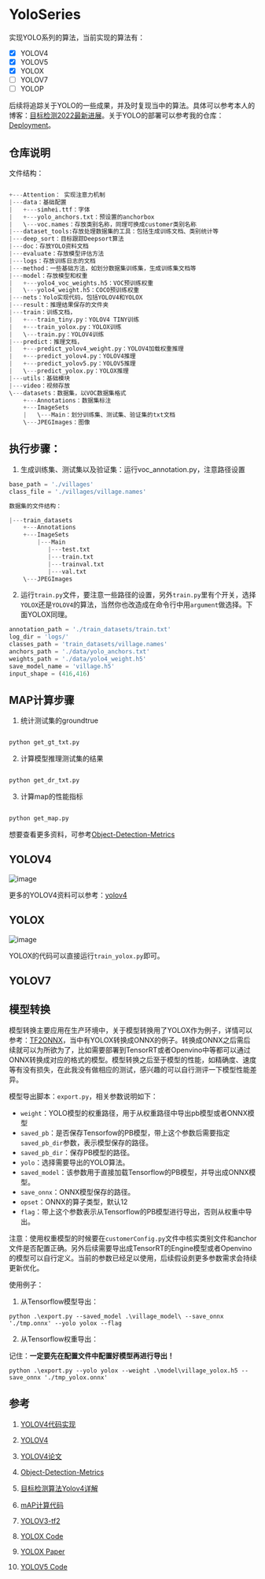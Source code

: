 # YoloSeries

实现YOLO系列的算法，当前实现的算法有：

- [x] YOLOV4
- [x] YOLOV5
- [x] YOLOX
- [ ] YOLOV7
- [ ] YOLOP

后续将追踪关于YOLO的一些成果，并及时复现当中的算法。具体可以参考本人的博客：[目标检测2022最新进展](https://blog.csdn.net/u012655441/article/details/123552537)。关于YOLO的部署可以参考我的仓库：[Deployment](https://github.com/RyanCCC/Deployment)。

## 仓库说明

文件结构：

``` python

+---Attention： 实现注意力机制
|---data：基础配置
|   +---simhei.ttf：字体
|   +---yolo_anchors.txt：预设置的anchorbox
|   \---voc.names：存放类别名称，同理可换成customer类别名称
|---dataset_tools:存放处理数据集的工具：包括生成训练文档、类别统计等
|---deep_sort：目标跟踪Deepsort算法
|---doc：存放YOLO资料文档
|---evaluate：存放模型评估方法
|---logs：存放训练日志的文档
|---method：一些基础方法，如划分数据集训练集，生成训练集文档等
|---model：存放模型和权重
|   +---yolo4_voc_weights.h5：VOC预训练权重
|   \---yolo4_weight.h5：COCO预训练权重
|---nets：Yolo实现代码，包括YOLOV4和YOLOX
|---result：推理结果保存的文件夹
|---train：训练文档，
|   +---train_tiny.py：YOLOV4 TINY训练
|   +---train_yolox.py：YOLOX训练
|   \---train.py：YOLOV4训练
|---predict：推理文档，
|   +---predict_yolov4_weight.py：YOLOV4加载权重推理
|   +---predict_yolov4.py：YOLOV4推理
|   +---predict_yolov5.py：YOLOV5推理
|   \---predict_yolox.py：YOLOX推理
|---utils：基础模块
|---video：视频存放
\---datasets：数据集，以VOC数据集格式
    +---Annotations：数据集标注
    +---ImageSets
    |   \---Main：划分训练集、测试集、验证集的txt文档
    \---JPEGImages：图像
```

## 执行步骤：

1. 生成训练集、测试集以及验证集：运行voc_annotation.py，注意路径设置

```python
base_path = './villages'
class_file = './villages/village.names'

数据集的文件结构：

|---train_datasets
    +---Annotations
    +---ImageSets
        |---Main
           |---test.txt
           |---train.txt
           |---trainval.txt
           |---val.txt
    \---JPEGImages

```

2. 运行`train.py`文件，要注意一些路径的设置，另外`train.py`里有个开关，选择`YOLOX`还是`YOLOV4`的算法，当然你也改造成在命令行中用`argument`做选择。下面YOLOX同理。

```python
annotation_path = './train_datasets/train.txt'
log_dir = 'logs/'
classes_path = 'train_datasets/village.names'    
anchors_path = './data/yolo_anchors.txt'
weights_path = './data/yolo4_weight.h5'
save_model_name = 'village.h5'
input_shape = (416,416)
```

## MAP计算步骤

1. 统计测试集的groundtrue

```python

python get_gt_txt.py

```

2. 计算模型推理测试集的结果

```python

python get_dr_txt.py

```

3. 计算map的性能指标

```python

python get_map.py

```

想要查看更多资料，可参考[Object-Detection-Metrics](./doc/Object-Detection-Metrics.md)


## YOLOV4

![image](https://user-images.githubusercontent.com/27406337/178643886-4602cfc9-ccc3-4a87-8b59-76e80e18cc65.png)


更多的YOLOV4资料可以参考：[yolov4](./doc/yolov4.md)

## YOLOX

![image](https://user-images.githubusercontent.com/27406337/178643992-8d3149e3-b54b-4949-81db-e7baf94cbf27.png)

YOLOX的代码可以直接运行```train_yolox.py```即可。


## YOLOV7


## 模型转换

模型转换主要应用在生产环境中，关于模型转换用了YOLOX作为例子，详情可以参考：[TF2ONNX](https://github.com/RyanCCC/Deployment/tree/main/ONNXDemo/Tensorflow)，当中有YOLOX转换成ONNX的例子。转换成ONNX之后需后续就可以为所欲为了，比如需要部署到TensorRT或者Openvino中等都可以通过ONNX转换成对应的格式的模型。模型转换之后至于模型的性能，如精确度、速度等有没有损失，在此我没有做相应的测试，感兴趣的可以自行测评一下模型性能差异。

模型导出脚本：`export.py`，相关参数说明如下：

- `weight`：YOLO模型的权重路径，用于从权重路径中导出pb模型或者ONNX模型
- `saved_pb`：是否保存Tensorfow的PB模型，带上这个参数后需要指定`saved_pb_dir`参数，表示模型保存的路径。
- `saved_pb_dir`：保存PB模型的路径。
- `yolo`：选择需要导出的YOLO算法。
- `saved_model`：该参数用于直接加载Tensorflow的PB模型，并导出成ONNX模型。
- `save_onnx`：ONNX模型保存的路径。
- `opset`：ONNX的算子类型，默认12
- `flag`：带上这个参数表示从Tensorflow的PB模型进行导出，否则从权重中导出。

注意：使用权重模型的时候要在`customerConfig.py`文件中核实类别文件和anchor文件是否配置正确。另外后续需要导出成TensorRT的Engine模型或者Openvino的模型可以自行定义。当前的参数已经足以使用，后续假设㓟更多参数需求会持续更新优化。

使用例子：

1. 从Tensorflow模型导出：

```
python .\export.py --saved_model .\village_model\ --save_onnx './tmp.onnx' --yolo yolox --flag
```

2. 从Tensorflow权重导出：

记住：**一定要先在配置文件中配置好模型再进行导出！**
```
python .\export.py --yolo yolox --weight .\model\village_yolox.h5 --save_onnx './tmp_yolox.onnx'
```

## 参考

1. [YOLOV4代码实现](https://github.com/AlexeyAB/darknet)

2. [YOLOV4](./doc/yolov4.md)

3. [YOLOV4论文](https://arxiv.org/pdf/2004.10934.pdf)

4. [Object-Detection-Metrics](./doc/Object-Detection-Metrics.md)

5. [目标检测算法Yolov4详解](https://cloud.tencent.com/developer/article/1748630)

6. [mAP计算代码](https://github.com/Cartucho/mAP)

7. [YOLOV3-tf2](https://github.com/zzh8829/yolov3-tf2)

8. [YOLOX Code](https://github.com/Megvii-BaseDetection/YOLOX)

9. [YOLOX Paper](https://arxiv.org/abs/2107.08430)

10. [YOLOV5 Code](https://github.com/ultralytics/yolov5)
